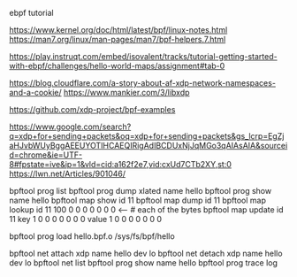 ebpf tutorial

https://www.kernel.org/doc/html/latest/bpf/linux-notes.html
https://man7.org/linux/man-pages/man7/bpf-helpers.7.html

https://play.instruqt.com/embed/isovalent/tracks/tutorial-getting-started-with-ebpf/challenges/hello-world-maps/assignment#tab-0

https://blog.cloudflare.com/a-story-about-af-xdp-network-namespaces-and-a-cookie/
https://www.mankier.com/3/libxdp 

https://github.com/xdp-project/bpf-examples

https://www.google.com/search?q=xdp+for+sending+packets&oq=xdp+for+sending+packets&gs_lcrp=EgZjaHJvbWUyBggAEEUYOTIHCAEQIRigAdIBCDUxNjJqMGo3qAIAsAIA&sourceid=chrome&ie=UTF-8#fpstate=ive&ip=1&vld=cid:a162f2e7,vid:cxUd7CTb2XY,st:0
https://lwn.net/Articles/901046/

bpftool prog list
bpftool prog dump xlated name hello
bpftool prog show name hello
bpftool map show id 11
bpftool map dump id 11
bpftool map lookup id 11 100 0 0 0 0 0 0 0     <-- # each of the bytes
bpftool map update id 11 key 1 0 0 0 0 0 0 0 value 1 0 0 0 0 0 0 0

bpftool prog load hello.bpf.o /sys/fs/bpf/hello

bpftool net attach xdp name hello dev lo
bpftool net detach xdp name hello dev lo
bpftool net list
bpftool prog show name hello
bpftool prog trace log
